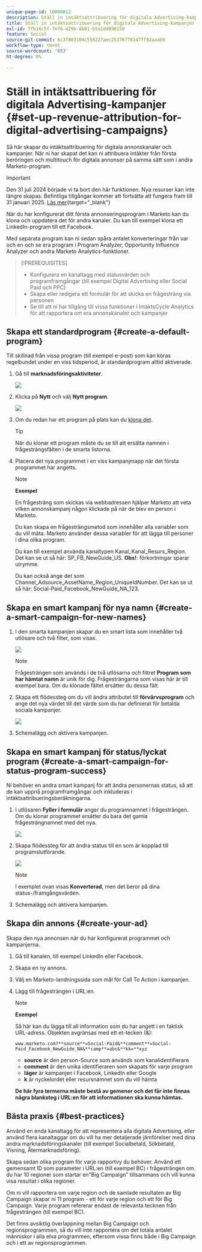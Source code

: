 ```yaml
---
unique-page-id: 10098812
description: Ställ in intäktsattribuering för digitala Advertising-kampanjer - Marketo Docs - produktdokumentation
title: Ställ in intäktsattribuering för digitala Advertising-kampanjer
exl-id: 7fb16c5f-7e76-429b-8b01-b5a1dd898158
feature: Social
source-git-commit: 6c3f803104c550227aec25376778147ff92aaab9
workflow-type: tm+mt
source-wordcount: '853'
ht-degree: 0%

---
```


# Ställ in intäktsattribuering för digitala Advertising-kampanjer {#set-up-revenue-attribution-for-digital-advertising-campaigns}

Så här skapar du intäktsattribuering för digitala annonskanaler och kampanjer. När ni har skapat det kan ni attribuera intäkter från första beröringen och multitouch för digitala annonser på samma sätt som i andra Marketo-program.

>[!IMPORTANT]
>
>Den 31 juli 2024 började vi ta bort den här funktionen. Nya resurser kan inte längre skapas. Befintliga tillgångar kommer att fortsätta att fungera fram till 31 januari 2025. [Läs mer](https://nation.marketo.com/t5/employee-blogs/marketo-engage-social-features-deprecation/ba-p/351977){target="_blank"}

När du har konfigurerat ditt första annonseringsprogram i Marketo kan du klona och uppdatera det för andra kanaler. Du kan till exempel klona ett LinkedIn-program till ett Facebook.

Med separata program kan ni sedan spåra antalet konverteringar från var och en och se era program i Program Analyzer, Opportunity Influence Analyzer och andra Marketo Analytics-funktioner.

>[!PREREQUISITES]
>
>* Konfigurera en kanaltagg med statusvärden och programframgångar (till exempel Digital Advertising eller Social Paid och PPC)
>* Skapa eller redigera ett formulär för att skicka en frågesträng via personen
>* Se till att ni har tillgång till vissa funktioner i IntäktsCycle Analytics för att rapportera om era annonskanaler och kampanjer

## Skapa ett standardprogram {#create-a-default-program}

Till skillnad från vissa program (till exempel e-post) som kan köras regelbundet under en viss tidsperiod, är standardprogram alltid aktiverade.

1. Gå till **marknadsföringsaktiviteter**.

   ![](assets/login-marketing-activities-5.png)

1. Klicka på **Nytt** och välj **Nytt program**.

   ![](assets/image2016-3-14-15-52-0.png)

1. Om du redan har ett program på plats kan du [klona det](/help/marketo/product-docs/core-marketo-concepts/programs/working-with-programs/clone-a-program.md).

   >[!TIP]
   >
   >När du klonar ett program måste du se till att ersätta namnen i frågesträngsfälten i de smarta listorna.

1. Placera det nya programmet i en viss kampanjmapp när det första programmet har angetts.

   >[!NOTE]
   >
   >**Exempel**
   >
   >En frågesträng som skickas via webbadressen hjälper Marketo att veta vilken annonskampanj någon klickade på när de blev en person i Marketo.
   >
   >Du kan skapa en frågesträngsmetod som innehåller alla variabler som du vill mäta. Marketo använder dessa variabler för att lägga till personer i dina olika program.
   >
   >Du kan till exempel använda kanaltypen Kanal_Kanal_Resurs_Region. Det kan se ut så här: SP_FB_NewGuide_US. **Obs!**: förkortningar sparar utrymme.
   >
   >Du kan också ange det som Channel_Adsource_AssetName_Region_UniqueIdNumber. Det kan se ut så här: Social-Paid_Facebook_NewGuide_NA_123.

## Skapa en smart kampanj för nya namn {#create-a-smart-campaign-for-new-names}

1. I den smarta kampanjen skapar du en smart lista som innehåller två utlösare och två filter, som visas.

   ![](assets/image2016-3-23-13-3a59-3a24.png)

   >[!NOTE]
   >
   >Frågesträngen som används i de två utlösarna och filtret **Program som har hämtat namn** är unik för dig. Frågesträngarna som visas här är till exempel bara. Om du klonade fältet ersätter du dessa fält.

1. Skapa ett flödessteg om du vill ändra attributet till **förvärvsprogram** och ange det nya värdet till det värde som du har definierat för betalda sociala kampanjer.

   ![](assets/image2016-3-14-14-3a58-3a6.png)

1. Schemalägg och aktivera kampanjen.

## Skapa en smart kampanj för status/lyckat program {#create-a-smart-campaign-for-status-program-success}

Ni behöver en andra smart kampanj för att ändra personernas status, så att de kan uppnå programframgångar och inkluderas i intäktsattribueringsberäkningarna.

1. I utlösaren **Fyller i formulär** anger du programnamnet i frågesträngen. Om du klonar programmet ersätter du bara det gamla frågesträngnamnet med det nya.

   ![](assets/image2016-3-23-14-3a7-3a20.png)

1. Skapa flödessteg för att ändra status till en som är kopplad till programslutförande.

   ![](assets/image2016-3-14-15-3a9-3a29.png)

   >[!NOTE]
   >
   >I exemplet ovan visas **Konverterad**, men det beror på dina status-/framgångsvärden.

1. Schemalägg och aktivera kampanjen.

## Skapa din annons {#create-your-ad}

Skapa den nya annonsen när du har konfigurerat programmet och kampanjerna.

1. Gå till kanalen, till exempel LinkedIn eller Facebook.
1. Skapa en ny annons.
1. Välj en Marketo-landningssida som mål för Call To Action i kampanjen.
1. Lägg till frågesträngen i URL:en.

   >[!NOTE]
   >
   >**Exempel**
   >
   >Så här kan du lägga till all information som du har angett i en faktisk URL-adress. Objekten avgränsas med ett et-tecken (&amp;):
   >
   >`www.marketo.com?**source**=Social-Paid&**comment**=Social-Paid_Facebook_NewGuide_NA&**camp**=abc&**kk=**xyz`
   >
   >* **source** är den person-Source som används som kanalidentifierare
   >* **comment** är den unika identifieraren som skapats för varje program
   >* **läger** är kampanjen i Facebook, LinkedIn eller Google
   >* **k** är nyckelordet eller resursnamnet som du vill hämta
   >
   >**De här fyra termerna måste bestå av gemener och det får inte finnas några blanksteg i URL:en för att informationen ska kunna hämtas.**

## Bästa praxis {#best-practices}

Använd en enda kanaltagg för att representera alla digitala Advertising, eller använd flera kanaltaggar om du vill ha mer detaljerade jämförelser med dina andra marknadsföringskanaler (till exempel Socialbetald, Sökbetald, Visning, Återmarknadsföring).

Skapa sedan olika program för varje rapportvy du behöver. Använd ett gemensamt ID som parameter i URL:en (till exempel BC) i frågesträngen om du har 10 regioner som startar en&quot;Big Campaign&quot; tillsammans och vill kunna visa resultat i olika regioner.

Om ni vill rapportera om varje region och de samlade resultaten av Big Campaign skapar ni 11 program - ett för varje region och ett för Big Campaign. Varje program refererar endast de relevanta tecknen från frågesträngen (till exempel BC).

Det finns avsiktlig överlappning mellan Big Campaign och regionsprogrammen, så du vill inte rapportera om det totala antalet människor i alla elva programmen, eftersom vissa finns både i Big Campaign och i ett av regionsprogrammen.
